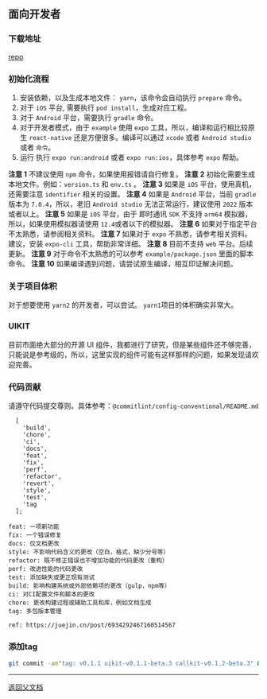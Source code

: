 ## 面向开发者

### 下载地址

[repo](https://github.com/asteriskzuo/react-native-chat-library)

### 初始化流程

1. 安装依赖，以及生成本地文件： `yarn`，该命令会自动执行 `prepare` 命令。
2. 对于 `iOS` 平台, 需要执行 `pod install`，生成对应工程。
3. 对于 `Android` 平台，需要执行 `gradle` 命令。
4. 对于开发者模式，由于 `example` 使用 `expo` 工具，所以，编译和运行相比较原生 `react-native` 还是方便很多。编译可以通过 `xcode` 或者 `Android studio` 或者 `命令`。
5. 运行 执行 `expo run:android` 或者 `expo run:ios`，具体参考 `expo` 帮助。

**注意 1** 不建议使用 `npm` 命令，如果使用报错请自行修复。
**注意 2** 初始化需要生成本地文件。例如：`version.ts` 和 `env.ts` 。
**注意 3** 如果是 `iOS` 平台，使用真机，还需要注意 `identifier` 相关的设置。
**注意 4** 如果是 `Android` 平台，当前 `gradle` 版本为 `7.0.4`，所以，老旧 `Android studio` 无法正常运行，建议使用 `2022` 版本或者以上。
**注意 5** 如果是 `iOS` 平台，由于 即时通讯 `SDK` 不支持 `arm64` 模拟器，所以，如果使用模拟器请使用 `12.4`或者以下的模拟器。
**注意 6** 如果对于指定平台不太熟悉，请参阅相关资料。
**注意 7** 如果对于 `expo` 不熟悉，请参考相关资料。 建议，安装 `expo-cli` 工具，帮助非常详细。
**注意 8** 目前不支持 `web` 平台。后续更新。
**注意 9** 对于命令不太熟悉的可以参考 `example/package.json` 里面的脚本命令。
**注意 10** 如果编译遇到问题，请尝试原生编译，相互印证解决问题。

### 关于项目体积

对于想要使用 `yarn2` 的开发者，可以尝试。 `yarn1`项目的体积确实非常大。

### UIKIT

目前市面绝大部分的开源 UI 组件，我都进行了研究，但是某些组件还不够完善，只能说是参考级的，所以，这里实现的组件可能有这样那样的问题，如果发现请欢迎完善。

### 代码贡献

请遵守代码提交尊则。具体参考：`@commitlint/config-conventional/README.md`

```text
  [
    'build',
    'chore',
    'ci',
    'docs',
    'feat',
    'fix',
    'perf',
    'refactor',
    'revert',
    'style',
    'test',
    'tag
  ];
```

```
feat: 一项新功能
fix: 一个错误修复
docs: 仅文档更改
style: 不影响代码含义的更改（空白，格式，缺少分号等）
refactor: 既不修正错误也不增加功能的代码更改（重构）
perf: 改进性能的代码更改
test: 添加缺失或更正现有测试
build: 影响构建系统或外部依赖项的更改（gulp，npm等）
ci: 对CI配置文件和脚本的更改
chore: 更改构建过程或辅助工具和库，例如文档生成
tag: 多包版本管理

ref: https://juejin.cn/post/6934292467160514567
```

### 添加tag

```sh
git commit -am"tag: v0.1.1 uikit-v0.1.1-beta.3 callkit-v0.1.2-beta.3" && git tag -a v0.1.1 -m"v0.1.1"
```

---

[返回父文档](./index.md)
